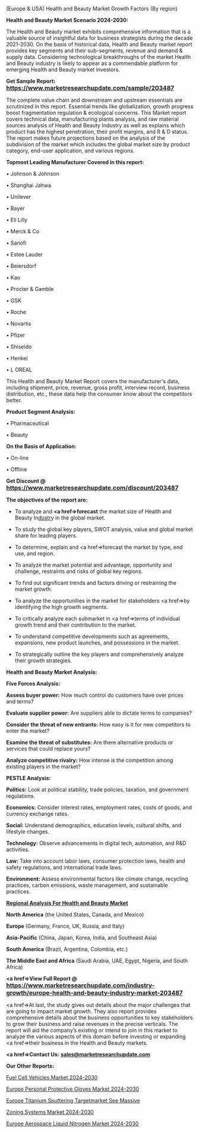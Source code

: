  (Europe & USA) Health and Beauty Market Growth Factors (By region)

<strong>Health and Beauty Market Scenario 2024-2030:</strong>

The Health and Beauty market exhibits comprehensive information that is a valuable source of insightful data for business strategists during the decade 2021-2030. On the basis of historical data, Health and Beauty market report provides key segments and their sub-segments, revenue and demand &amp; supply data. Considering technological breakthroughs of the market Health and Beauty industry is likely to appear as a commendable platform for emerging Health and Beauty market investors.

<strong>Get Sample Report: <a href=https://www.marketresearchupdate.com/sample/203487><font size=3 color=#0000ff>https://www.marketresearchupdate.com/sample/203487</font></a></strong>

The complete value chain and downstream and upstream essentials are scrutinized in this report. Essential trends like globalization, growth progress boost fragmentation regulation &amp; ecological concerns. This Market report covers technical data, manufacturing plants analysis, and raw material sources analysis of Health and Beauty Industry as well as explains which product has the highest penetration, their profit margins, and R & D status. The report makes future projections based on the analysis of the subdivision of the market which includes the global market size by product category, end-user application, and various regions.

<strong>Topmost Leading Manufacturer Covered in this report:</strong>

• Johnson & Johnson

• Shanghai Jahwa

• Unilever

• Bayer

• Eli Lilly

• Merck & Co

• Sanofi

• Estee Lauder

• Beiersdorf

• Kao

• Procter & Gamble

• GSK

• Roche

• Novartis

• Pfizer

• Shiseido

• Henkel

• L OREAL

This Health and Beauty Market Report covers the manufacturer's data, including shipment, price, revenue, gross profit, interview record, business distribution, etc., these data help the consumer know about the competitors better.

<strong>Product Segment Analysis: </strong>

• Pharmaceutical

• Beauty

<strong>On the Basis of Application:</strong>

• On-line

• Offline

<strong>Get Discount @ <a href=https://www.marketresearchupdate.com/discount/203487><font size=3 color=#0000ff>https://www.marketresearchupdate.com/discount/203487</font></a></strong>

<strong><b>The objectives of the report are:</b></strong>

- To analyze and <strong><a href=><strong>forecast</strong></a></strong> the market size of Health and Beauty In<a href=ASDF991299>dustr</a>y in the global market.

- To study the global key players, SWOT analysis, value and global market share for leading players.

- To determine, explain and <a href=>forecast</a> the market by type, end use, and region.

- To analyze the market potential and advantage, opportunity and challenge, restraints and risks of global key regions.

- To find out significant trends and factors driving or restraining the market growth.

- To analyze the opportunities in the market for stakeholders <a href=>by</a> identifying the high growth segments.

- To critically analyze each submarket in <a href=>terms</a> of individual growth trend and their contribution to the market.

- To understand competitive developments such as agreements, expansions, new product launches, and possessions in the market.

- To strategically outline the key players and comprehensively analyze their growth strategies.

<strong>Health and Beauty Market Analysis:</strong>

<strong>Five Forces Analysis:</strong>

<strong>Assess buyer power:</strong> How much control do customers have over prices and terms?

<strong>Evaluate supplier power:</strong> Are suppliers able to dictate terms to companies?

<strong>Consider the threat of new entrants:</strong> How easy is it for new competitors to enter the market?

<strong>Examine the threat of substitutes:</strong> Are there alternative products or services that could replace yours?

<strong>Analyze competitive rivalry:</strong> How intense is the competition among existing players in the market?

<strong>PESTLE Analysis:</strong>

<strong>Politics:</strong> Look at political stability, trade policies, taxation, and government regulations.

<strong>Economics:</strong> Consider interest rates, employment rates, costs of goods, and currency exchange rates.

<strong>Social:</strong> Understand demographics, education levels, cultural shifts, and lifestyle changes.

<strong>Technology:</strong> Observe advancements in digital tech, automation, and R&D activities.

<strong>Law:</strong> Take into account labor laws, consumer protection laws, health and safety regulations, and international trade laws.

<strong>Environment:</strong> Assess environmental factors like climate change, recycling practices, carbon emissions, waste management, and sustainable practices.

<strong><u><b>Regional Analysis For Health and Beauty Market</b></u></strong>

<strong><b>North America</b></strong> (the United States, Canada, and Mexico)

<strong><b>Europe </b></strong>(Germany, France, UK, Russia, and Italy)

<strong><b>Asia-Pacific</b></strong> (China, Japan, Korea, India, and Southeast Asia)

<strong><b>South America</b></strong> (Brazil, Argentina, Colombia, etc.)

<strong><b>The Middle East and Africa</b></strong> (Saudi Arabia, UAE, Egypt, Nigeria, and South Africa)

<strong><a href=>View Full Report</a> @ <a href=https://www.marketresearchupdate.com/industry-growth/europe-health-and-beauty-industry-market-203487><font size=3 color=#0000ff>https://www.marketresearchupdate.com/industry-growth/europe-health-and-beauty-industry-market-203487</font></a></strong>

<a href=>At last,</a> the study gives out details about the major challenges that are going to impact market growth. They also report provides comprehensive details about the business opportunities to key stakeholders to grow their business and raise revenues in the precise verticals. The report will aid the company’s existing or intend to join in this market to analyze the various aspects of this domain before investing or expanding <a href=>their</a> business in the Health and Beauty markets.

<strong><a href=>Contact Us:</a></strong>
<strong>sales@marketresearchupdate.com</strong>

<strong>Our Other Reports:</strong>

<a href=https://www.linkedin.com/pulse/fuel-cell-vehicles-market-trends-2023-key-takeaways>Fuel Cell Vehicles Market 2024-2030</a>

<a href=https://www.linkedin.com/pulse/europe-personal-protective-gloves-market-size-growth>Europe Personal Protective Gloves Market 2024-2030</a>

<a href=https://www.linkedin.com/pulse/europe-titanium-sputtering-targetmarket-see-massive>Europe Titanium Sputtering Targetmarket See Massive</a>

<a href=https://www.linkedin.com/pulse/zoning-systems-market-size-share-trend-complete-mmn7f/>Zoning Systems Market 2024-2030</a>

<a href=https://www.linkedin.com/pulse/europe-aerospace-liquid-nitrogen-market-research-tcpsf/>Europe Aerospace Liquid Nitrogen Market 2024-2030</a>
